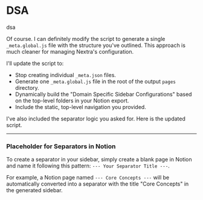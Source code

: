 # DSA

dsa

Of course. I can definitely modify the script to generate a single `_meta.global.js` file with the structure you've outlined. This approach is much cleaner for managing Nextra's configuration.

I'll update the script to:

- Stop creating individual `_meta.json` files.
- Generate one `_meta.global.js` file in the root of the output `pages` directory.
- Dynamically build the "Domain Specific Sidebar Configurations" based on the top-level folders in your Notion export.
- Include the static, top-level navigation you provided.

I've also included the separator logic you asked for. Here is the updated script.

---

### Placeholder for Separators in Notion

To create a separator in your sidebar, simply create a blank page in Notion and name it following this pattern: `--- Your Separator Title ---`.

For example, a Notion page named `--- Core Concepts ---` will be automatically converted into a separator with the title "Core Concepts" in the generated sidebar.